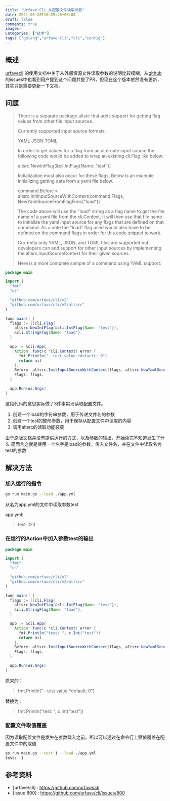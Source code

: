 ```yaml
---
title: "Urfave Cli 从配置文件读取参数"
date: 2021-06-28T16:59:45+08:00
draft: false
comments: true
images:
Categories: ["技术"]
tags: ["golang","urfave-cli","cli","config"]
---
```

## 概述
[urfavecli] 的使用文档中关于从外部资源文件读取参数的说明比较模糊，从[github]的issues中也看到用户提到这个问题并提了PR，但现在这个版本依然没有更新，其实只是需要更新一下文档。


## 问题

> There is a separate package altsrc that adds support for getting flag values from other file input sources.
>
> Currently supported input source formats:
> 
>    YAML
>    JSON
>    TOML
>
>In order to get values for a flag from an alternate input source the following code would be added to wrap an existing cli.Flag like below:
>
>  altsrc.NewIntFlag(&cli.IntFlag{Name: "test"})
>
>Initialization must also occur for these flags. Below is an example initializing getting data from a yaml file below.
>
>  command.Before = altsrc.InitInputSourceWithContext(command.Flags, NewYamlSourceFromFlagFunc("load"))
>
>The code above will use the "load" string as a flag name to get the file name of a yaml file from the cli.Context. It will then use that file name to initialize the yaml input source for any flags that are defined on that command. As a note the "load" flag used would also have to be defined on the command flags in order for this code snippet to work.
>
>Currently only YAML, JSON, and TOML files are supported but developers can add support for other input sources by implementing the altsrc.InputSourceContext for their given sources.
>
>Here is a more complete sample of a command using YAML support:


```java
package main

import (
  "fmt"
  "os"

  "github.com/urfave/cli/v2"
  "github.com/urfave/cli/v2/altsrc"
)

func main() {
  flags := []cli.Flag{
    altsrc.NewIntFlag(&cli.IntFlag{Name: "test"}),
    &cli.StringFlag{Name: "load"},
  }

  app := &cli.App{
    Action: func(c *cli.Context) error {
      fmt.Println("--test value.*default: 0")
      return nil
    },
    Before: altsrc.InitInputSourceWithContext(flags, altsrc.NewYamlSourceFromFlagFunc("load")),
    Flags: flags,
  }

  app.Run(os.Args)
}
```

这段代码的意思实际做了3件事实现读取配置文件。

1. 创建一个load的字符串参数，用于传递文件名的参数
2. 创建一个test的整形参数，用于保存从配置文件中读取的内容
3. 调用altsrc的读取功能装载
   
由于原版文档并没有提供运行的方式，以及参数的输出，开始读完不知道发生了什么
简而言之就是使用一个名字是load的参数，传入文件名，并在文件中读取名为test的参数

## 解决方法

### 加入运行的指令

```bash
go run main.go --load ./app.yml
```
从名为app.yml的文件中读取参数test

app.yml:
> test: 123

### 在运行的Action中加入参数test的输出

```java
package main

import (
  "fmt"
  "os"

  "github.com/urfave/cli/v2"
  "github.com/urfave/cli/v2/altsrc"
)

func main() {
  flags := []cli.Flag{
    altsrc.NewIntFlag(&cli.IntFlag{Name: "test"}),
    &cli.StringFlag{Name: "load"},
  }

  app := &cli.App{
    Action: func(c *cli.Context) error {
      fmt.Println("test: ", c.Int("test"))
      return nil
    },
    Before: altsrc.InitInputSourceWithContext(flags, altsrc.NewYamlSourceFromFlagFunc("load")),
    Flags: flags,
  }

  app.Run(os.Args)
}
```

原来的：
> fmt.Println("--test value.*default: 0")

替换为：
> fmt.Println("test: ", c.Int("test"))

### 配置文件取值覆盖

因为读取配置文件是发生在参数载入之前，所以可以通过在命令行上赋值覆盖在配置文件中的取值

```bash
go run main.go --test 1 --load ./app.yml
test:  1
```

## 参考资料
* [urfave/cli] : https://github.com/urfave/cli
* [issue 800] : https://github.com/urfave/cli/issues/800


[urfavecli]: https://github.com/urfave/cli "urfavecli"
[github]: https://github.com "github"
